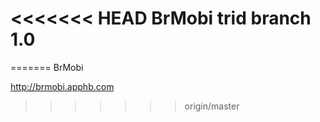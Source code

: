 <<<<<<< HEAD
BrMobi
trid branch 1.0
======
=======
BrMobi

http://brmobi.apphb.com
>>>>>>> origin/master
